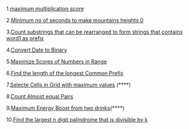 1.[maximum multiplication score](https://leetcode.com/problems/maximum-multiplication-score/description/)

2.[Minimum no of seconds to make mountains heights 0](https://leetcode.com/problems/minimum-number-of-seconds-to-make-mountain-height-zero/description/)

3.[Count substrings that can be rearranged to form strings that contains word1 as prefix](https://leetcode.com/problems/count-substrings-that-can-be-rearranged-to-contain-a-string-i/description/)

4.[Convert Date to Binary](https://leetcode.com/problems/convert-date-to-binary/description/)

5.[Maximize Scores of Numbers in Range](https://leetcode.com/problems/maximize-score-of-numbers-in-ranges/description/)

6.[Find the length of the longest Common Prefix](https://leetcode.com/problems/find-the-length-of-the-longest-common-prefix/description/?envType=daily-question&envId=2024-09-24)

7.[Selecte Cells in Grid with maximum values](https://leetcode.com/problems/select-cells-in-grid-with-maximum-score/description/) (****)

8.[Count Almost equal Pairs](https://leetcode.com/problems/count-almost-equal-pairs-i/description/)

9.[Maximum Energy Boost from two drinks](https://leetcode.com/problems/maximum-energy-boost-from-two-drinks/)(****)

10.[Find the largest  n digit palindrome that is divisible by k](https://leetcode.com/problems/find-the-largest-palindrome-divisible-by-k/description/)
